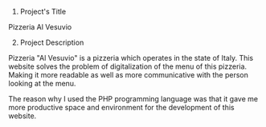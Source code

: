 1. Project's Title

Pizzeria Al Vesuvio

2. Project Description

Pizzeria "Al Vesuvio" is a pizzeria which operates in the state of Italy.
This website solves the problem of digitalization of the menu of this pizzeria.
Making it more readable as well as more communicative with the person looking at the menu.

The reason why I used the PHP programming language was that it gave me more productive space and environment for the development of this website.


